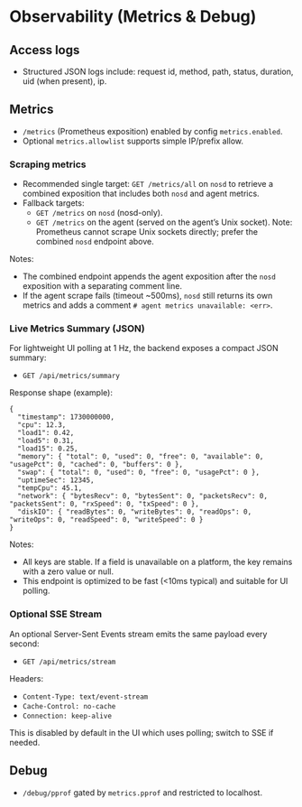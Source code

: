 # Observability (Metrics & Debug)

## Access logs
- Structured JSON logs include: request id, method, path, status, duration, uid (when present), ip.

## Metrics
- `/metrics` (Prometheus exposition) enabled by config `metrics.enabled`.
- Optional `metrics.allowlist` supports simple IP/prefix allow.

### Scraping metrics
- Recommended single target: `GET /metrics/all` on `nosd` to retrieve a combined exposition that includes both `nosd` and agent metrics.
- Fallback targets:
  - `GET /metrics` on `nosd` (nosd-only).
  - `GET /metrics` on the agent (served on the agent’s Unix socket). Note: Prometheus cannot scrape Unix sockets directly; prefer the combined `nosd` endpoint above.

Notes:
- The combined endpoint appends the agent exposition after the `nosd` exposition with a separating comment line.
- If the agent scrape fails (timeout ~500ms), `nosd` still returns its own metrics and adds a comment `# agent metrics unavailable: <err>`.

### Live Metrics Summary (JSON)

For lightweight UI polling at 1 Hz, the backend exposes a compact JSON summary:

- `GET /api/metrics/summary`

Response shape (example):

```
{
  "timestamp": 1730000000,
  "cpu": 12.3,
  "load1": 0.42,
  "load5": 0.31,
  "load15": 0.25,
  "memory": { "total": 0, "used": 0, "free": 0, "available": 0, "usagePct": 0, "cached": 0, "buffers": 0 },
  "swap": { "total": 0, "used": 0, "free": 0, "usagePct": 0 },
  "uptimeSec": 12345,
  "tempCpu": 45.1,
  "network": { "bytesRecv": 0, "bytesSent": 0, "packetsRecv": 0, "packetsSent": 0, "rxSpeed": 0, "txSpeed": 0 },
  "diskIO": { "readBytes": 0, "writeBytes": 0, "readOps": 0, "writeOps": 0, "readSpeed": 0, "writeSpeed": 0 }
}
```

Notes:
- All keys are stable. If a field is unavailable on a platform, the key remains with a zero value or null.
- This endpoint is optimized to be fast (<10ms typical) and suitable for UI polling.

### Optional SSE Stream

An optional Server-Sent Events stream emits the same payload every second:

- `GET /api/metrics/stream`

Headers:
- `Content-Type: text/event-stream`
- `Cache-Control: no-cache`
- `Connection: keep-alive`

This is disabled by default in the UI which uses polling; switch to SSE if needed.

## Debug
- `/debug/pprof` gated by `metrics.pprof` and restricted to localhost.
